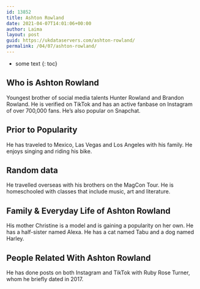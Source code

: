 ```yaml
---
id: 13852
title: Ashton Rowland
date: 2021-04-07T14:01:06+00:00
author: Laima
layout: post
guid: https://ukdataservers.com/ashton-rowland/
permalink: /04/07/ashton-rowland/
---
```


* some text
{: toc}


## Who is Ashton Rowland
                  
                  
                  
Youngest brother of social media talents Hunter Rowland and Brandon Rowland. He is verified on TikTok and has an active fanbase on Instagram of over 700,000 fans. He&#8217;s also popular on Snapchat. 
                  
              
            
              
            
                
                
                
## Prior to Popularity
                  
                  
                  
He has traveled to Mexico, Las Vegas and Los Angeles with his family. He enjoys singing and riding his bike.
                  
              
            
              
            
                
                
                
## Random data
                  
                  
                  
He travelled overseas with his brothers on the MagCon Tour. He is homeschooled with classes that include music, art and literature. 
                  
              
            
              
            
                
                
                
## Family & Everyday Life of Ashton Rowland
                  
                  
                  
His mother Christine is a model and is gaining a popularity on her own. He has a half-sister named Alexa. He has a cat named Tabu and a dog named Harley.
                  
              
            
              
            
                
                
                
## People Related With Ashton Rowland
                  
                  
                  
He has done posts on both Instagram and TikTok with Ruby Rose Turner, whom he briefly dated in 2017.
                  
              
            
              
            
                
              
            
              
              
            
            
              
            
          
          
          